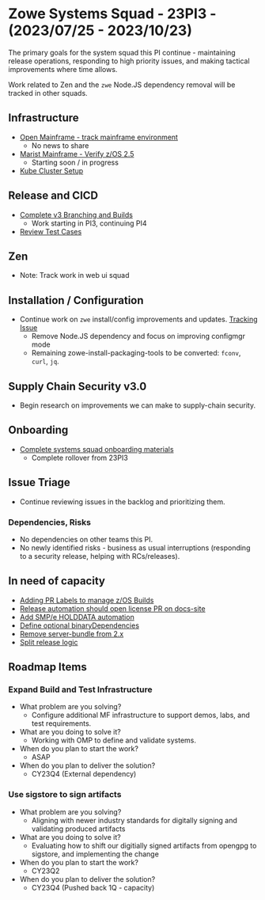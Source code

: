 # Zowe Systems Squad - 23PI3 - (2023/07/25 - 2023/10/23)

The primary goals for the system squad this PI continue - maintaining release operations, responding to high priority issues, and making tactical improvements where time allows.

Work related to Zen and the `zwe` Node.JS dependency removal will be tracked in other squads. 

## Infrastructure
- [Open Mainframe - track mainframe environment](https://github.com/zowe/zowe-install-packaging/issues/3241)
    * No news to share
- [Marist Mainframe - Verify z/OS 2.5](https://github.com/zowe/zowe-install-packaging/issues/3396)
    * Starting soon / in progress
- [Kube Cluster Setup](https://github.com/zowe/community/issues/2052)

## Release and CICD
- [Complete v3 Branching and Builds](https://github.com/zowe/zowe-install-packaging/issues/3482)
  * Work starting in PI3, continuing PI4
- [Review Test Cases](https://github.com/zowe/zowe-install-packaging/issues/3519)
## Zen
- Note: Track work in web ui squad

## Installation / Configuration
- Continue work on `zwe` install/config improvements and updates. [Tracking Issue](https://github.com/zowe/zowe-install-packaging/issues/3543#issuecomment-1742777242)
  * Remove Node.JS dependency and focus on improving configmgr mode
  * Remaining zowe-install-packaging-tools to be converted: `fconv`, `curl`, `jq`.

## Supply Chain Security v3.0
- Begin research on improvements we can make to supply-chain security.


## Onboarding
- [Complete systems squad onboarding materials](https://github.com/zowe/zowe-install-packaging/issues/3234)
  * Complete rollover from 23PI3


## Issue Triage
- Continue reviewing issues in the backlog and prioritizing them.

### Dependencies, Risks
- No dependencies on other teams this PI. 
- No newly identified risks - business as usual interruptions (responding to a security release, helping with RCs/releases).

## In need of capacity
- [Adding PR Labels to manage z/OS Builds](https://github.com/zowe/zowe-install-packaging/issues/3123)
- [Release automation should open license PR on docs-site](https://github.com/zowe/zowe-install-packaging/issues/716)
- [Add SMP/e HOLDDATA automation](https://github.com/zowe/zowe-install-packaging/issues/3119)
- [Define optional binaryDependencies](https://github.com/zowe/zowe-install-packaging/issues/2940)
- [Remove server-bundle from 2.x](https://github.com/zowe/zowe-install-packaging/issues/3473)
- [Split release logic](https://github.com/zowe/zowe-install-packaging/issues/3285)

## Roadmap Items

### Expand Build and Test Infrastructure
- What problem are you solving? 
  * Configure additional MF infrastructure to support demos, labs, and test requirements.
- What are you doing to solve it?
  * Working with OMP to define and validate systems.
- When do you plan to start the work? 
  * ASAP
- When do you plan to deliver the solution? 
  * CY23Q4  (External dependency)
  
### Use sigstore to sign artifacts
- What problem are you solving? 
  * Aligning with newer industry standards for digitally signing and validating produced artifacts
- What are you doing to solve it?
  * Evaluating how to shift our digitially signed artifacts from opengpg to sigstore, and implementing the change
- When do you plan to start the work? 
  * CY23Q2
- When do you plan to deliver the solution? 
  * CY23Q4 (Pushed back 1Q - capacity)
